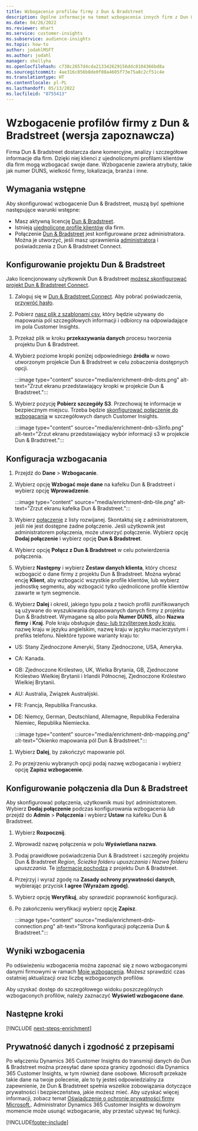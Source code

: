 ```yaml
---
title: Wzbogacenie profilów firmy z Dun & Bradstreet
description: Ogólne informacje na temat wzbogacenia innych firm z Dun & Bradstreet.
ms.date: 04/26/2022
ms.reviewer: mhart
ms.service: customer-insights
ms.subservice: audience-insights
ms.topic: how-to
author: jodahlMSFT
ms.author: jodahl
manager: shellyha
ms.openlocfilehash: c738c2657d4cda213342629156ddc8104366bd8a
ms.sourcegitcommit: 4ae316c856b8de0f08a4605f73e75a8c2cf51c4e
ms.translationtype: HT
ms.contentlocale: pl-PL
ms.lasthandoff: 05/13/2022
ms.locfileid: "8755413"
---
```

# <a name="enrichment-of-company-profiles-with-dun--bradstreet-preview"></a>Wzbogacenie profilów firmy z Dun & Bradstreet (wersja zapoznawcza)

Firma Dun & Bradstreet dostarcza dane komercyjne, analizy i szczegółowe informacje dla firm. Dzięki niej klienci z ujednoliconymi profilami klientów dla firm mogą wzbogacać swoje dane. Wzbogacenie zawiera atrybuty, takie jak numer DUNS, wielkość firmy, lokalizacja, branża i inne.

## <a name="prerequisites"></a>Wymagania wstępne

Aby skonfigurować wzbogacenie Dun & Bradstreet, muszą być spełnione następujące warunki wstępne:

- Masz aktywną licencję [Dun & Bradstreet](https://www.dnb.com/marketing/media/give-your-data-a-boost.html?source=microsoft_audience_insights).
- Istnieją [ujednolicone profile klientów](customer-profiles.md) dla firm.
- Połączenie [Dun & Bradstreet](connections.md) jest konfigurowane przez administratora. Można je utworzyć, jeśli masz uprawnienia [administratora](permissions.md#admin) i poświadczenia z Dun & Bradstreet Connect.

## <a name="setting-up-your-dun--bradstreet-project"></a>Konfigurowanie projektu Dun & Bradstreet

Jako licencjonowany użytkownik Dun & Bradstreet [możesz skonfigurować projekt Dun & Bradstreet Connect](https://connect.dnb.com?lead_source=microsoft_audienceinsights).


1. Zaloguj się w [Dun & Bradstreet Connect](https://connect.dnb.com?lead_source=microsoft_audienceinsights). Aby pobrać poświadczenia, [przywróć hasło](https://sso.dnb.com/signin/forgot-password?lead_source=microsoft_audienceinsights).

1. Pobierz [nasz plik z szablonami csv](https://c360devenrichment.blob.core.windows.net/mapping/DnBCIdatamapping.csv), który będzie używany do mapowania pól szczegółowych informacji i odbiorcy na odpowiadające im pola Customer Insights.

1. Przekaż plik w kroku **przekazywania danych** procesu tworzenia projektu Dun & Bradstreet.

1. Wybierz poziome kropki poniżej odpowiedniego **źródła** w nowo utworzonym projekcie Dun & Bradstreet w celu zobaczenia dostępnych opcji.

   :::image type="content" source="media/enrichment-dnb-dots.png" alt-text="Zrzut ekranu przedstawiający kropki w projekcie Dun & Bradstreet.":::

1. Wybierz pozycję **Pobierz szczegóły S3**. Przechowaj te informacje w bezpiecznym miejscu. Trzeba będzie [skonfigurować połączenie do wzbogacania](#configure-a-connection-for-dun--bradstreet) w szczegółowych danych Customer Insights.

   :::image type="content" source="media/enrichment-dnb-s3info.png" alt-text="Zrzut ekranu przedstawiający wybór informacji s3 w projekcie Dun & Bradstreet.":::

## <a name="configure-the-enrichment"></a>Konfiguracja wzbogacania

1. Przejdź do **Dane** > **Wzbogacanie**.

1. Wybierz opcję **Wzbogać moje dane** na kafelku Dun & Bradstreet i wybierz opcję **Wprowadzenie**.

   :::image type="content" source="media/enrichment-dnb-tile.png" alt-text="Zrzut ekranu kafelka Dun & Bradstreet.":::

1. Wybierz [połączenie](connections.md) z listy rozwijanej. Skontaktuj się z administratorem, jeśli nie jest dostępne żadne połączenie. Jeśli użytkownik jest administratorem połączenia, może utworzyć połączenie. Wybierz opcję **Dodaj połączenie** i wybierz opcję **Dun & Bradstreet**.

1. Wybierz opcję **Połącz z Dun & Bradstreet** w celu potwierdzenia połączenia.

1. Wybierz **Następny** i wybierz **Zestaw danych klienta**, który chcesz wzbogacić o dane firmy z projektu Dun & Bradstreet. Można wybrać encję **Klient**, aby wzbogacić wszystkie profile klientów, lub wybierz jednostkę segmentu, aby wzbogacić tylko ujednolicone profile klientów zawarte w tym segmencie.

1. Wybierz **Dalej** i określ, jakiego typu pola z twoich profili zunifikowanych są używane do wyszukiwania dopasowanych danych firmy z projektu Dun & Bradstreet. Wymagane są albo pola **Numer DUNS**, albo **Nazwa firmy** i **Kraj**. Pole kraju obsługuje [dwu- lub trzyliterowe kody kraju](https://www.iso.org/iso-3166-country-codes.html), nazwę kraju w języku angielskim, nazwę kraju w języku macierzystym i prefiks telefonu. Niektóre typowe warianty kraju to:

- US: Stany Zjednoczone Ameryki, Stany Zjednoczone, USA, Ameryka.
- CA: Kanada.
- GB: Zjednoczone Królestwo, UK, Wielka Brytania, GB, Zjednoczone Królestwo Wielkiej Brytanii i Irlandii Północnej, Zjednoczone Królestwo Wielkiej Brytanii.
- AU: Australia, Związek Australijski.
- FR: Francja, Republika Francuska.
- DE: Niemcy, German, Deutschland, Allemagne, Republika Federalna Niemiec, Republika Niemiecka.

   :::image type="content" source="media/enrichment-dnb-mapping.png" alt-text="Okienko mapowania pól Dun & Bradstreet.":::

1. Wybierz **Dalej**, by zakończyć mapowanie pól.

1. Po przejrzeniu wybranych opcji podaj nazwę wzbogacania i wybierz opcję **Zapisz wzbogacenie**.

## <a name="configure-a-connection-for-dun--bradstreet"></a>Konfigurowanie połączenia dla Dun & Bradstreet

Aby skonfigurować połączenia, użytkownik musi być administratorem. Wybierz **Dodaj połączenie** podczas konfigurowania wzbogacenia *lub* przejdź do **Admin** > **Połączenia** i wybierz **Ustaw** na kafelku Dun & Bradstreet.

1. Wybierz **Rozpocznij**.

1. Wprowadź nazwę połączenia w polu **Wyświetlana nazwa**.

1. Podaj prawidłowe poświadczenia Dun & Bradstreet i szczegóły projektu Dun & Bradstreet *Region, Ścieżka folderu upuszczania i Nazwa folderu upuszczania*. Te [informacje pochodzą](#setting-up-your-dun--bradstreet-project) z projektu Dun & Bradstreet.

1. Przejrzyj i wyraź zgodę na **Zasady ochrony prywatności danych**, wybierając przycisk **I agree (Wyrażam zgodę)**.

1. Wybierz opcję **Weryfikuj**, aby sprawdzić poprawność konfiguracji.

1. Po zakończeniu weryfikacji wybierz opcję **Zapisz**.

   :::image type="content" source="media/enrichment-dnb-connection.png" alt-text="Strona konfiguracji połączenia Dun & Bradstreet.":::

## <a name="enrichment-results"></a>Wyniki wzbogacenia

Po odświeżeniu wzbogacenia można zapoznać się z nowo wzbogaconymi danymi firmowymi w ramach [Moje wzbogacenia](enrichment-hub.md). Możesz sprawdzić czas ostatniej aktualizacji oraz liczbę wzbogaconych profilów.

Aby uzyskać dostęp do szczegółowego widoku poszczególnych wzbogaconych profilów, należy zaznaczyć **Wyświetl wzbogacone dane**.

## <a name="next-steps"></a>Następne kroki

[!INCLUDE [next-steps-enrichment](includes/next-steps-enrichment.md)]

## <a name="data-privacy-and-compliance"></a>Prywatność danych i zgodność z przepisami

Po włączeniu Dynamics 365 Customer Insights do transmisji danych do Dun & Bradstreet można przesyłać dane spoza granicy zgodności dla Dynamics 365 Customer Insights, w tym również dane osobowe. Microsoft przekaże takie dane na twoje polecenie, ale to ty jesteś odpowiedzialny za zapewnienie, że Dun & Bradstreet spełnia wszelkie zobowiązania dotyczące prywatności i bezpieczeństwa, jakie możesz mieć. Aby uzyskać więcej informacji, zobacz temat [Oświadczenie o ochronie prywatności firmy Microsoft.](https://go.microsoft.com/fwlink/?linkid=396732).
Administrator Dynamics 365 Customer Insights w dowolnym momencie może usunąć wzbogacanie, aby przestać używać tej funkcji.

[!INCLUDE[footer-include](includes/footer-banner.md)]
